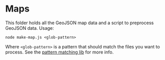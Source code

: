 # Maps

This folder holds all the GeoJSON map data and a script to preprocess GeoJSON data. Usage:

`node make-map.js <glob-pattern>`

Where `<glob-pattern>` is a pattern that should match the files you want to process. See the [pattern matching lib](https://github.com/isaacs/node-glob) for more info.
